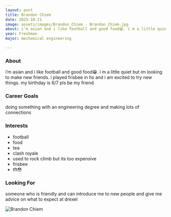 ```yaml
---
layout: post
title: Brandon Chiem
date: 2025-10-21
image: assets/images/Brandon_Chiem - Brandon Chiem.jpg
about: i’m asian and i like football and good food😁. i m a little quiet but im looking to make new friends. i played frisbee in hs and i am excited to try new things. my birthday is 6/7 pls be my friend
year: Freshman
major: mechanical engineering

---
```


### About

i’m asian and i like football and good food😁. i m a little quiet but im looking to make new friends. i played frisbee in hs and i am excited to try new things. my birthday is 6/7 pls be my friend

### Career Goals

doing something with an engineering degree and making lots of connections

### Interests

- football
- food
- tea
- clash royale
- used to rock climb but its too expensive
- frisbee
- tft😳

### Looking For

someone who is friendly and can introduce me to new people and give me advice on what to expect at drexel
<div class="text-center my-5">
    <img src="https://sase-drexel.github.io/mentorship-2025/assets/images/Brandon_Chiem - Brandon Chiem.jpg" alt="Brandon Chiem" class="rounded post-img" />
</div>
